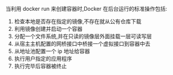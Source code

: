当利用	 	docker	run	 	来创建容器时,Docker	在后台运行的标准操作包括:
1. 检查本地是否存在指定的镜像,不存在就从公有仓库下载
2. 利用镜像创建并启动一个容器
3. 分配一个文件系统,并在只读的镜像层外面挂载一层可读写层
4. 从宿主主机配置的网桥接口中桥接一个虚拟接口到容器中去
5. 从地址池配置一个	ip	地址给容器
6. 执行用户指定的应用程序
7. 执行完毕后容器被终止
